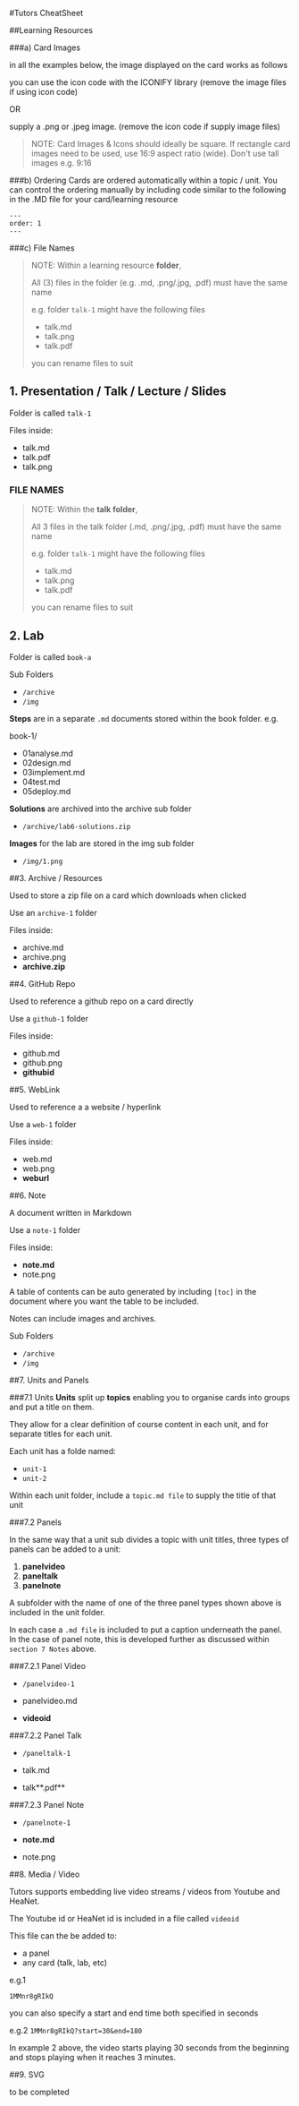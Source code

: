 #Tutors CheatSheet 

##Learning Resources

###a) Card Images

in all the examples below, the image displayed on the card works as follows

you can use the icon code with the ICONIFY library
(remove the image files if using icon code)


OR

supply a .png or .jpeg image. (remove the icon code if supply image files)


> NOTE:
> Card Images & Icons should ideally be square. 
> If rectangle card images need to be used, use 16:9 aspect ratio (wide).
> Don't use tall images e.g. 9:16
 

###b) Ordering
Cards are ordered automatically within a topic / unit.
You can control the ordering manually by including code similar to the following in the .MD file for your card/learning resource
~~~
---
order: 1
---
~~~

###c) File Names

> NOTE:
> Within a learning resource **folder**, 
> 
> All (3) files in the folder (e.g. .md, .png/.jpg, .pdf) must have the same name
> 
> e.g. folder `talk-1` might have the following files
> 
> - talk.md
> - talk.png
> - talk.pdf
> 
> you can rename files to suit
 
 
 
 

## 1. Presentation / Talk / Lecture / Slides

Folder is called `talk-1`

Files inside:

-	talk.md
-	talk.pdf
-	talk.png

### FILE NAMES

> NOTE:
> Within the **talk folder**, 
> 
> All 3 files in the talk folder (.md, .png/.jpg, .pdf) must have the same name
> 
> e.g. folder `talk-1` might have the following files
> 
> - talk.md
> - talk.png
> - talk.pdf
> 
> you can rename files to suit








## 2. Lab 

Folder is called `book-a`

Sub Folders

- `/archive`
- `/img`

**Steps** are in a separate `.md` documents stored within the book folder. e.g.

book-1/

- 01analyse.md
- 02design.md
- 03implement.md
- 04test.md
- 05deploy.md

**Solutions** are archived into the archive sub folder

- `/archive/lab6-solutions.zip`

**Images** for the lab are stored in the img sub folder
- `/img/1.png`







##3. Archive / Resources

Used to store a zip file on a card which downloads when clicked

Use an `archive-1` folder

Files inside:

-	archive.md
-	archive.png
-	**archive.zip**






##4. GitHub Repo

Used to reference a github repo on a card directly

Use a `github-1` folder

Files inside:

-	github.md
-	github.png
-	**githubid**



##5. WebLink

Used to reference a a website / hyperlink

Use a `web-1` folder

Files inside:

-	web.md
-	web.png
- **weburl** 



##6. Note

A document written in Markdown

Use a `note-1` folder

Files inside:

-	**note.md**
-	note.png

A table of contents can be auto generated by including `[toc]` in the document where you want the table to be included.

Notes can include images and archives.

Sub Folders

- `/archive`
- `/img`

##7. Units and Panels


###7.1 Units
**Units** split up **topics** enabling you to organise cards into groups and put a title on them.

They allow for a clear definition of course content in each unit, and for separate titles for each unit.  

Each unit has a folde named:

- `unit-1`
- `unit-2` 

Within each unit folder, include a `topic.md file` to supply the title of that unit


###7.2 Panels

In the same way that a unit sub divides a topic with unit titles, three types of panels can be added to a unit:

1. **panelvideo**
2. **paneltalk** 	
3. **panelnote**

A subfolder with the name of one of the three panel types shown above is included in the unit folder.

In each case a `.md file` is included to put a caption underneath the panel. In the case of panel note, this is developed further as discussed within `section 7 Notes` above.

###7.2.1 Panel Video

- `/panelvideo-1`

- panelvideo.md
- **videoid**

###7.2.2 Panel Talk

- `/paneltalk-1`

- talk.md
- talk**.pdf**

###7.2.3 Panel Note

- `/panelnote-1`

- **note.md**
- note.png

##8. Media / Video

Tutors supports embedding live video streams / videos from Youtube and HeaNet.

The Youtube id or HeaNet id is included in a file called `videoid`

This file can the be added to:

- a panel
- any card (talk, lab, etc)

e.g.1

`1MMnr8gRIkQ`

you can also specify a start and end time both specified in seconds

e.g.2
`1MMnr8gRIkQ?start=30&end=180`

In example 2 above, the video starts playing 30 seconds from the beginning and stops playing when it reaches 3 minutes.


##9. SVG

to be completed
